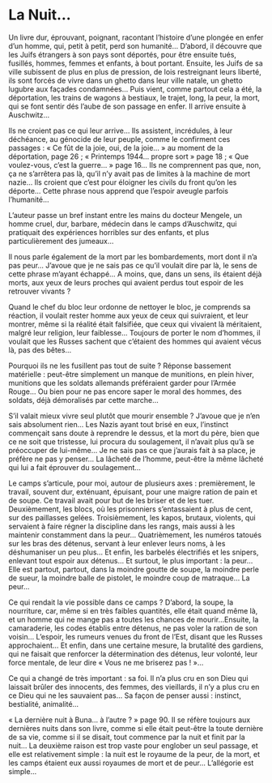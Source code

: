 # La Nuit…

Un livre dur, éprouvant, poignant, racontant l’histoire d’une plongée en enfer d’un homme, qui, petit à petit, perd son humanité… D’abord, il découvre que les Juifs étrangers à son pays sont déportés, pour être ensuite tués, fusillés, hommes, femmes et enfants, à bout portant. Ensuite, les Juifs de sa ville subissent de plus en plus de pression, de lois restreignant leurs liberté, ils sont forcés de vivre dans un ghetto dans leur ville natale, un ghetto lugubre aux façades condamnées… Puis vient, comme partout cela a été, la déportation, les trains de wagons à bestiaux, le trajet, long, la peur, la mort, qui se font sentir dés l’aube de son passage en enfer. Il arrive ensuite à Auschwitz… 

Ils ne croient pas ce qui leur arrive… Ils assistent, incrédules, à leur déchéance, au génocide de leur peuple, comme le confirment ces passages :  « Ce fût de la joie, oui, de la joie… » au moment de la déportation, page 26 ; « Printemps 1944… propre sort » page 18 ; « Que voulez-vous, c’est la guerre… » page 16… Ils ne comprennent pas que, non, ça ne s’arrêtera pas là, qu’il n’y avait pas de limites à la machine de mort nazie… Ils croient que c’est pour éloigner les civils du front qu’on les déporte… Cette phrase nous apprend que l’espoir aveugle parfois l’humanité…

L’auteur passe un bref instant entre les mains du docteur Mengele, un homme cruel, dur, barbare, médecin dans le camps d’Auschwitz, qui pratiquait des expériences horribles sur des enfants, et plus particulièrement des jumeaux…

Il nous parle également de la mort par les bombardements, mort dont il n’a pas peur… J’avoue que je ne sais pas ce qu’il voulait dire par là, le sens de cette phrase m’ayant échappé… A moins, que, dans un sens, ils étaient déjà morts, aux yeux de leurs proches qui avaient perdus tout espoir de les retrouver vivants ?

Quand le chef du bloc leur ordonne de nettoyer le bloc, je comprends sa réaction, il voulait rester homme aux yeux de ceux qui suivraient, et leur montrer, même si la réalité était falsifiée, que ceux qui vivaient là méritaient, malgré leur religion, leur faiblesse… Toujours de porter le nom d’hommes, il voulait que les Russes sachent que c’étaient des hommes qui avaient vécus là, pas des bêtes…

Pourquoi ils ne les fusillent pas tout de suite ? Réponse bassement matérielle : peut-être simplement un manque de munitions, en plein hiver, munitions que les soldats allemands préféraient garder pour l’Armée Rouge… Ou bien pour ne pas encore saper le moral des hommes, des soldats, déjà démoralisés par cette marche…

S’il valait mieux vivre seul plutôt que mourir ensemble ? J’avoue que je n’en sais absolument rien… Les Nazis ayant tout brisé en eux, l’instinct commençait sans doute à reprendre le dessus, et la mort du père, bien que ce ne soit que tristesse, lui procura du soulagement, il n’avait plus qu’à se préoccuper de lui-même… Je ne sais pas ce que j’aurais fait à sa place, je préfère ne pas y penser… La lâcheté de l’homme, peut-être la même lâcheté qui lui a fait éprouver du soulagement…

Le camps s’articule, pour moi, autour de plusieurs axes : premièrement, le travail, souvent dur, exténuant, épuisant, pour une maigre ration de pain et de soupe. Ce travail avait pour but de les briser et de les tuer. Deuxièmement, les blocs, où les prisonniers s’entassaient à plus de cent, sur des paillasses gelées. Troisièmement, les kapos, brutaux, violents, qui servaient à faire régner la discipline dans les rangs, mais aussi à les maintenir constamment dans la peur… Quatrièmement, les numéros tatoués sur les bras des détenus, servant à leur enlever leurs noms, à les déshumaniser un peu plus… Et enfin, les barbelés électrifiés et les snipers, enlevant tout espoir aux détenus… Et surtout, le plus important : la peur… Elle est partout, partout, dans la moindre goutte de soupe, la moindre perle de sueur, la moindre balle de pistolet, le moindre coup de matraque… La peur…

Ce qui rendait la vie possible dans ce camps ? D’abord, la soupe, la nourriture, car, même si en très faibles quantités, elle était quand même là, et un homme qui ne mange pas a toutes les chances de mourir…Ensuite, la camaraderie, les codes établis entre détenus, ne pas voler la ration de son voisin… L’espoir, les rumeurs venues du front de l’Est, disant que les Russes approchaient… Et enfin, dans une certaine mesure, la brutalité des gardiens, qui ne faisait que renforcer la détermination des détenus, leur volonté, leur force mentale, de leur dire « Vous ne me briserez pas ! »…

Ce qui a changé de très important : sa foi. Il n’a plus cru en son Dieu qui laissait brûler des innocents, des femmes, des vieillards, il n’y a plus cru en ce Dieu qui ne les sauvaient pas… Sa façon de penser aussi : instinct, bestialité, animalité…

« La dernière nuit à Buna… à l’autre ? » page 90. Il se réfère toujours aux dernières nuits dans son livre, comme si elle était peut-être la toute dernière de sa vie, comme si il se disait, tout commence par la nuit et finit par la nuit… La deuxième raison est trop vaste pour englober un seul passage, et elle est relativement simple : la nuit est le royaume de la peur, de la mort, et les camps étaient eux aussi royaumes de mort et de peur… L’allégorie est simple…